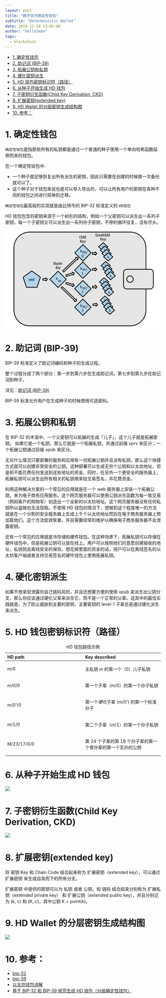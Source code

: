 ```yaml
---
layout: post
title: "数字货币确定性钱包"
subtitle: "Deterministic Wallet"
date: 2019-11-18 13:05:00
author: "hello2mao"
tags:
  - blockchain
---
```


<!-- TOC -->

- [1. 确定性钱包](#1-%e7%a1%ae%e5%ae%9a%e6%80%a7%e9%92%b1%e5%8c%85)
- [2. 助记词 (BIP-39)](#2-%e5%8a%a9%e8%ae%b0%e8%af%8d-bip-39)
- [3. 拓展公钥和私钥](#3-%e6%8b%93%e5%b1%95%e5%85%ac%e9%92%a5%e5%92%8c%e7%a7%81%e9%92%a5)
- [4. 硬化密钥派生](#4-%e7%a1%ac%e5%8c%96%e5%af%86%e9%92%a5%e6%b4%be%e7%94%9f)
- [5. HD 钱包密钥标识符（路径）](#5-hd-%e9%92%b1%e5%8c%85%e5%af%86%e9%92%a5%e6%a0%87%e8%af%86%e7%ac%a6%e8%b7%af%e5%be%84)
- [6. 从种子开始生成 HD 钱包](#6-%e4%bb%8e%e7%a7%8d%e5%ad%90%e5%bc%80%e5%a7%8b%e7%94%9f%e6%88%90-hd-%e9%92%b1%e5%8c%85)
- [7. 子密钥衍生函数(Child Key Derivation, CKD)](#7-%e5%ad%90%e5%af%86%e9%92%a5%e8%a1%8d%e7%94%9f%e5%87%bd%e6%95%b0child-key-derivation-ckd)
- [8. 扩展密钥(extended key)](#8-%e6%89%a9%e5%b1%95%e5%af%86%e9%92%a5extended-key)
- [9. HD Wallet 的分层密钥生成结构图](#9-hd-wallet-%e7%9a%84%e5%88%86%e5%b1%82%e5%af%86%e9%92%a5%e7%94%9f%e6%88%90%e7%bb%93%e6%9e%84%e5%9b%be)
- [10. 参考：](#10-%e5%8f%82%e8%80%83)

<!-- /TOC -->

# 1. 确定性钱包

`确定性钱包`是指那些所有的私钥都是通过一个普通的种子使用一个单向哈希函数延伸而来的钱包。

在一个确定性钱包中:

- 一个种子就足够恢复出所有派生的密钥，因此只需要在创建的时候做一次备份就可以了。
- 这个种子对于钱包来说也是可以导入导出的，可以让所有用户的密钥在各种不同的钱包之间进行简单的迁移。

`确定性钱包`最高级的实现就是由比特币的 BIP-32 标准定义的 `HD钱包`

HD 钱包包含的密钥来源于一个树形的结构，例如一个父密钥可以派生出一系列子密钥，每一个子密钥又可以派生出一系列孙子密钥，不停的循环往复，没有尽头。

![](/img/post/../posts/hd-wallet.png)

# 2. 助记词 (BIP-39)

BIP-39 标准定义了助记词编码和种子的生成过程。

整个过程分成了两个部分：第一步到第六步在生成助记词，第七步到第九步在助记词到种子。

详见：[助记词 (BIP-39)](https://github.com/xitu/gold-miner/blob/master/TODO1/ethereumbook-wallets.md#%E5%8A%A9%E8%AE%B0%E8%AF%8D-bip-39)

BIP-39 标准允许用户在生成种子的时候使用可选密码。

# 3. 拓展公钥和私钥

在 BIP-32 的术语中，一个父密钥可以拓展的生成「儿子」，这个儿子就是拓展密钥。
如果它是一个私钥，那么它就是一个拓展私钥，并通过前缀 xprv 来区分；一个拓展公钥通过前缀 xpub 来区分。

无论什么情况只要部署的服务和应用有一份拓展公钥并且没有私钥，那么这个快捷方式就可以创建非常安全的公钥。这种部署可以生成无穷个公钥和以太坊地址，但是却不能花费任何发送到这些地址的资金。同时，在另外一个更安全的服务器上，拓展私钥可以派生出所有相关的私钥用来给交易签名，并花费资金。

利用这种解决方案的一个常见的应用就是在一个 web 服务器上安装一个拓展公钥，来为电子商务应用服务。这个网页服务器可以使用公钥派生函数为每一笔交易（例如客户的购物车）创造出一个全新的以太坊地址。这个网页服务器没有任何私钥所以盗贼也无法窃取。不使用 HD 钱包的情况下，想做到这个程度唯一的方法就是在一个分割的安全服务器上生成上千个以太坊地址然后在电子商务服务器上预加载他们。这个方法低效笨重，并且需要经常的维护以确保电子商务服务器不会泄露密钥。

还有一个常见的应用就是冷存储和硬件钱包。在这种场景下，拓展私钥可以存储在硬件钱包中，但是拓展公钥可以放在线上。用户可以按照他们的意愿创建接收的地址，私钥则会离线安全的保存。想花掉里面的资金的话，用户可以在离线签名的以太坊客户端或者支持交易签名的硬件钱包上使用拓展私钥。

# 4. 硬化密钥派生

如果不想承受泄露你自己链码风险，并且还想要方便的使用 xpub 来派生出公钥分支，那么你应该通过硬化父辈来派生它，而不是一个正常的父辈。这其中的最佳实践就是，为了防止威胁到主要的密钥，主要密钥的 level-1 子辈总是通过硬化派生来派生。

# 5. HD 钱包密钥标识符（路径）

<table>
<caption>HD 钱包路径示例</caption>
<colgroup>
<col width="50%" />
<col width="50%" />
</colgroup>
<thead>
<tr class="header">
<th align="left">HD path</th>
<th align="left">Key described</th>
</tr>
</thead>
<tbody>
<tr class="odd">
<td align="left"><p>m/0</p></td>
<td align="left"><p>主私钥 m 的第一个（0）儿子私钥</p></td>
</tr>
<tr class="even">
<td align="left"><p>m/0/0</p></td>
<td align="left"><p>第一个子辈（m/0）的第一个孙子私钥</p></td>
</tr>
<tr class="odd">
<td align="left"><p>m/0'/0</p></td>
<td align="left"><p>第一个<em>硬化</em>子辈 (m/0') 的第一个标准孙子</p></td>
</tr>
<tr class="even">
<td align="left"><p>m/1/0</p></td>
<td align="left"><p>第二个子辈（m/1）的第一个孙子私钥</p></td>
</tr>
<tr class="odd">
<td align="left"><p>M/23/17/0/0</p></td>
<td align="left"><p>第 24 个子辈的第 18 个孙子辈的第一个曾孙辈的第一个玄孙的公钥</p></td>
</tr>
</tbody>
</table>

# 6. 从种子开始生成 HD 钱包

![](https://stevenocean.github.io/2018/09/23/generate-hd-wallet-by-bip39/generate-hd-master-key.jpg)

# 7. 子密钥衍生函数(Child Key Derivation, CKD)

![](https://stevenocean.github.io/2018/09/23/generate-hd-wallet-by-bip39/hd-key-derivation-bip32.jpg)

# 8. 扩展密钥(extended key)

将 密钥 Key 和 Chain Code 结合起来称为 扩展密钥（extended key），可以通过 扩展密钥 来生成自其而下的所有分支。

扩展密钥 中提供的密钥可以为 私钥 或者 公钥，和 链码 结合起来分别称为 扩展私钥（extended private key） 和 扩展公钥（extended public key），并且分别记为 (k, c) 和 (K, c)，其中公钥 K = point(k)。

# 9. HD Wallet 的分层密钥生成结构图

![](https://stevenocean.github.io/2018/09/23/generate-hd-wallet-by-bip39/generate-hd-wallet.jpg)

# 10. 参考：

- [bip-32](https://github.com/bitcoin/bips/blob/master/bip-0032.mediawiki)
- [bip-39](https://github.com/bitcoin/bips/blob/master/bip-0039.mediawiki)
- [以太坊钱包详解](https://github.com/xitu/gold-miner/blob/master/TODO1/ethereumbook-wallets.md)
- [基于 BIP-32 和 BIP-39 规范生成 HD 钱包（分层确定性钱包）](https://stevenocean.github.io/2018/09/23/generate-hd-wallet-by-bip39.html)